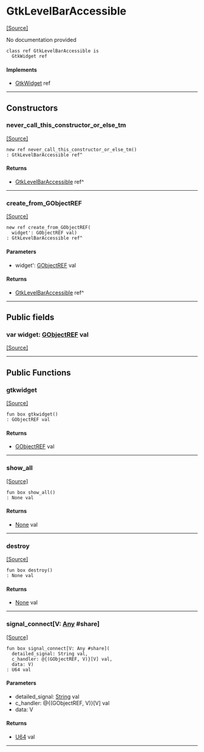 # GtkLevelBarAccessible
<span class="source-link">[[Source]](src/gtk3/GtkLevelBarAccessible.md#L6)</span>

No documentation provided


```pony
class ref GtkLevelBarAccessible is
  GtkWidget ref
```

#### Implements

* [GtkWidget](gtk3-GtkWidget.md) ref

---

## Constructors

### never_call_this_constructor_or_else_tm
<span class="source-link">[[Source]](src/gtk3/GtkLevelBarAccessible.md#L13)</span>


```pony
new ref never_call_this_constructor_or_else_tm()
: GtkLevelBarAccessible ref^
```

#### Returns

* [GtkLevelBarAccessible](gtk3-GtkLevelBarAccessible.md) ref^

---

### create_from_GObjectREF
<span class="source-link">[[Source]](src/gtk3/GtkLevelBarAccessible.md#L16)</span>


```pony
new ref create_from_GObjectREF(
  widget': GObjectREF val)
: GtkLevelBarAccessible ref^
```
#### Parameters

*   widget': [GObjectREF](gtk3-..-gobject-GObjectREF.md) val

#### Returns

* [GtkLevelBarAccessible](gtk3-GtkLevelBarAccessible.md) ref^

---

## Public fields

### var widget: [GObjectREF](gtk3-..-gobject-GObjectREF.md) val
<span class="source-link">[[Source]](src/gtk3/GtkLevelBarAccessible.md#L10)</span>



---

## Public Functions

### gtkwidget
<span class="source-link">[[Source]](src/gtk3/GtkLevelBarAccessible.md#L12)</span>


```pony
fun box gtkwidget()
: GObjectREF val
```

#### Returns

* [GObjectREF](gtk3-..-gobject-GObjectREF.md) val

---

### show_all
<span class="source-link">[[Source]](src/gtk3/GtkWidget.md#L4)</span>


```pony
fun box show_all()
: None val
```

#### Returns

* [None](builtin-None.md) val

---

### destroy
<span class="source-link">[[Source]](src/gtk3/GtkWidget.md#L7)</span>


```pony
fun box destroy()
: None val
```

#### Returns

* [None](builtin-None.md) val

---

### signal_connect\[V: [Any](builtin-Any.md) #share\]
<span class="source-link">[[Source]](src/gtk3/GtkWidget.md#L10)</span>


```pony
fun box signal_connect[V: Any #share](
  detailed_signal: String val,
  c_handler: @{(GObjectREF, V)}[V] val,
  data: V)
: U64 val
```
#### Parameters

*   detailed_signal: [String](builtin-String.md) val
*   c_handler: @{(GObjectREF, V)}[V] val
*   data: V

#### Returns

* [U64](builtin-U64.md) val

---

